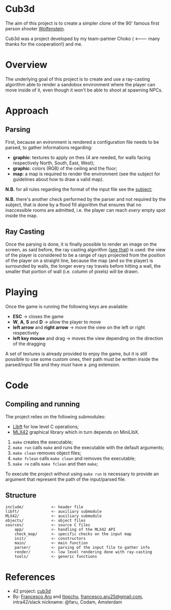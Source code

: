 # Cub3d
The aim of this project is to create a simpler clone of the 90' famous first person shooter [Wolfenstein](http://users.atw.hu/wolf3d/).

Cub3d was a project developed by my team-partner Choko ( <--- many thanks for the cooperation!) and me.

# Overview
The underlying goal of this project is to create and use a ray-casting algorithm able to render a sandobox environment where the player can move inside of it, even though it won't be able to shoot at spawning NPCs.

# Approach
## Parsing
First, because an evironment is rendered a configuration file needs to be parsed, to gather informations regarding:
- **graphic**: textures to apply on thes (4 are needed, for walls facing respectively North, South, East, West);
- **graphic**: colors (RGB) of the ceiling and the floor;
- **map**: a map is required to render the environment (see the subject for guidelines about how to draw a valid map).

**N.B.** for all rules regarding the format of the input file see the [subject](https://cdn.intra.42.fr/pdf/pdf/82527/en.subject.pdf);

**N.B.** there's another check performed by the parser and not required by the subject, that is done by a flood fill algorithm that ensures that no inaccessible rooms are admitted, i.e. the player can reach *every* empty spot inside the map.

## Ray Casting
Once the parsing is done, it is finally possible to render an image on the screen, as said before, the ray casting algorithm ([see that](https://lodev.org/cgtutor/raycasting.html)) is used: the view of the player is considered to be a range of rays projected from the position of the player on a straight line, because the map (and so the player) is surrounded by walls, the longer every ray travels before hitting a wall, the smaller that portion of wall (i.e. column of pixels) will be drawn.

# Playing
Once the game is running the following keys are available:
- **ESC** -> closes the game
- **W**, **A**, **S** and **D** -> allow the player to move
- **left arrow** and **right arrow** -> move the view on the left or right respectively
- **left key mouse** and drag -> moves the view depending on the direction of the dragging

A set of textures is already provided to enjoy the game, but it is still possibile to use some custom ones, their path must be written inside the parsed/input file and they *must* have a .png extension.

# Code
## Compiling and running
The project relies on the following submodules:
- [Libft](https://github.com/Orpheus-3145/Libft) for low level C operations;
- [MLX42](https://github.com/codam-coding-college/MLX42) graphical library which in turn depends on MiniLibX.

1. `make`    creates the executable;
1. `make run`    calls `make` and runs the executable with the default arguments;
1. `make clean`    removes object files;
1. `make fclean`    calls `make clean` and removes the executable;
1. `make re`    calls `make fclean` and then `make`;

To execute the project without using `make run` is necessary to provide an argument that represent the path of the input/parsed file.

## Structure
	include/			<- header file
	libft/  			<- auxiliary submodule 
	MLX42/  			<- auxiliary submodule 
	objects/			<- object files
	sources/			<- source C files
		app/			<- handling of the MLX42 API
		check_map/		<- specific checks on the input map
		init/			<- constructors
		main/			<- main function
		parser/			<- parsing of the input file to gather info
		render/			<- low level rendering done with ray-casting
		tools/			<- generic functions

# References
- 42 project: [cub3d](https://cdn.intra.42.fr/pdf/pdf/82527/en.subject.pdf)
- By: [Francesco Aru](https://github.com/Orpheus-3145) and [Itopchu](https://github.com/Am0rA), francesco.aru25@gmail.com, intra42/slack nickname: @faru, Codam, Amsterdam